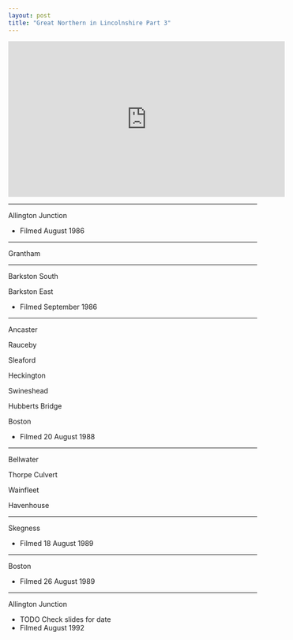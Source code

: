 ```yaml
---
layout: post
title: "Great Northern in Lincolnshire Part 3"
---
```


<iframe width="560" height="315" src="https://www.youtube.com/embed/JdL3Xx2CkqI" title="Great Northern in Lincolnshire Part 3" frameBorder="0" allow="accelerometer; autoplay; clipboard-write; encrypted-media; gyroscope; picture-in-picture; web-share" allowFullScreen></iframe>

---

Allington Junction

- Filmed August 1986

---

Grantham

---

Barkston South

Barkston East

- Filmed September 1986

---

Ancaster

Rauceby

Sleaford

Heckington

Swineshead

Hubberts Bridge

Boston

- Filmed 20 August 1988

---

Bellwater

Thorpe Culvert

Wainfleet

Havenhouse

---

Skegness

- Filmed 18 August 1989

---

Boston

- Filmed 26 August 1989

---

Allington Junction

- TODO Check slides for date
- Filmed August 1992
